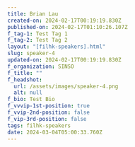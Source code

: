 ```yaml
---
title: Brian Lau
created-on: 2024-02-17T00:19:19.830Z
published-on: 2024-02-17T01:10:26.107Z
f_tag-1: Test Tag 1
f_tag-2: Test Tag 2
layout: "[filhk-speakers].html"
slug: speaker-4
updated-on: 2024-02-17T00:19:19.830Z
f_organization: SINSO
f_title: ""
f_headshot:
  url: /assets/images/speaker-4.png
  alt: null
f_bio: Test Bio
f_vvvip-1st-position: true
f_vvip-2nd-position: false
f_vip-3rd-position: false
tags: filhk-speakers
date: 2024-03-04T05:00:33.760Z
---
```

